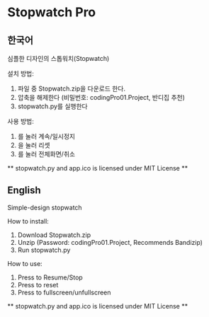 # Stopwatch Pro

## 한국어
심플한 디자인의 스톱워치(Stopwatch)


설치 방법:
  1. 파일 중 Stopwatch.zip을 다운로드 한다. 
  2. 압축을 해제한다 (비밀번호: codingPro01.Project, 반디집 추천)
  3. stopwatch.py를 실행한다


사용 방법:
  1. <Space>를 눌러 계속/일시정지
  2. <r>을 눌러 리셋
  3. <f>를 눌러 전체화면/취소

** stopwatch.py and app.ico is licensed under MIT License ** 

## English

Simple-design stopwatch

How to install:
  1. Download Stopwatch.zip
  2. Unzip (Password: codingPro01.Project, Recommends Bandizip)
  3. Run stopwatch.py

How to use:
  1. Press <Space> to Resume/Stop
  2. Press <r> to reset
  3. Press <f> to fullscreen/unfullscreen
  
** stopwatch.py and app.ico is licensed under MIT License **
